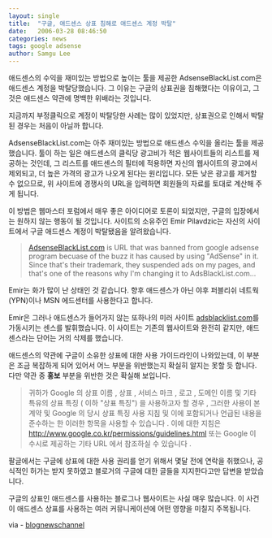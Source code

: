 ```yaml
---
layout: single
title:  "구글, 애드센스 상표 침해로 애드센스 계정 박탈"
date:   2006-03-28 08:46:50
categories: news
tags: google adsense
author: Samgu Lee
---
```

애드센스의 수익을 재미있는 방법으로 높이는 툴을 제공한 AdsenseBlackList.com은 애드센스 계정을 박탈당했습니다. 그 이유는 구글의 상표권을 침해했다는 이유이고, 그것은 애드센스 약관에 명백한 위배라는 것입니다.

지금까지 부정클릭으로 계정이 박탈당한 사례는 많이 있었지만, 상표권으로 인해서 박탈된 경우는 처음이 아닐까 합니다.

AdsenseBlackList.com는 아주 재미있는 방법으로 애드센스 수익을 올리는 툴을 제공했습니다. 툴이 하는 일은 애드센스의 클릭당 광고비가 적은 웹사이트들의 리스트를 제공하는 것인데, 그 리스트를 애드센스의 필터에 적용하면 자신의 웹사이트의 광고에서 제외되고, 더 높은 가격의 광고가 나오게 된다는 원리입니다. 모든 낮은 광고를 제거할 수 없으므로, 위 사이트에 경쟁사의 URL을 입력하면 회원들의 자료를 토대로 계산해 주게 됩니다.

이 방법은 웹마스터 포럼에서 매우 좋은 아이디어로 토론이 되었지만, 구글의 입장에서는 원하지 않는 행동이 될 것입니다. 사이트의 소유주인 Emir Pilavdzic는 자신의 사이트에서 구글 애드센스 계정이 박탈됐음을 알려왔습니다.

> [AdsenseBlackList.com](http://www.adsenseblacklist.com/) is URL that was banned from google adsense program becuase of the buzz it has caused by using "AdSense" in it. Since that's their trademark, they suspended ads on my pages, and that's one of the reasons why I'm changing it to AdsBlackList.com...

Emir는 화가 많이 난 상태인 것 같습니다. 향후 애드센스가 아닌 야후 퍼블리쉬 네트웍(YPN)이나 MSN 에드센터를 사용한다고 합니다.

Emir은 그러나 애드센스가 들어가지 않는 또하나의 미러 사이트 [adsblacklist.com](http://www.adsblacklist.com/)를 가동시키는 센스를 발휘했습니다. 이 사이트는 기존의 웹사이트와 완전히 같지만, 애드센스라는 단어는 거의 삭제를 했습니다.

애드센스의 약관에 구글이 소유한 상표에 대한 사용 가이드라인이 나와있는데, 이 부분은 조금 복잡하게 되어 있어서 어느 부분을 위반했는지 확실히 알지는 못할 듯 합니다. 다만 약관 중 **홍보** 부분을 위반한 것은 확실해 보입니다.

> 귀하가 Google 의 상표 이름 , 상표 , 서비스 마크 , 로고 , 도메인 이름 및 기타 특유의 상표 특징 ( 이하 "상표 특징") 을 사용하고자 할 경우 , 그러한 사용이 본 계약 및 Google 의 당시 상표 특징 사용 지침 및 이에 포함되거나 언급된 내용을 준수하는 한 이러한 항목을 사용할 수 있습니다 . 이에 대한 지침은 http://www.google.co.kr/permissions/guidelines.html 또는 Google 이 수시로 제공하는 기타 URL 에서 참조하실 수 있습니다 . 

팔글에서는 구글에 상표에 대한 사용 권리를 얻기 위해서 몇달 전에 연락을 취했으나, 공식적인 허가는 받지 못하였고 블로거의 구글에 대한 글들을 지지한다고만 답변을 받았습니다.

구글의 상표인 애드센스를 사용하는 블로그나 웹사이트는 사실 매우 많습니다. 이 사건이 애드센스 상표를 사용하는 여러 커뮤니케이션에 어떤 영향을 미칠지 주목됩니다.

via - [blognewschannel](http://google.blognewschannel.com/index.php/archives/2006/03/27/adsense-blacklist-blacklisted-from-adsense/)
